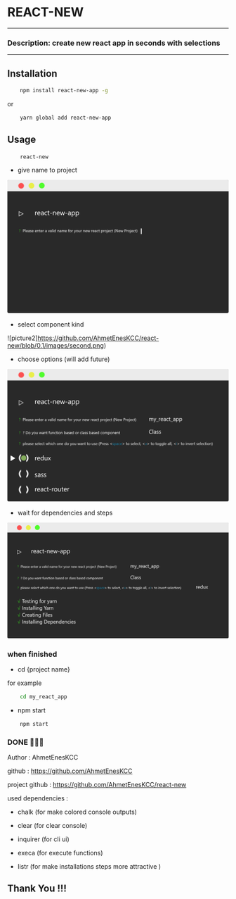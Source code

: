 # REACT-NEW

---

### Description: create new react app in seconds with selections

---

## Installation

```sh
    npm install react-new-app -g
```

or

```sh
    yarn global add react-new-app
```

## Usage

```sh
    react-new
```

- give name to project

![picuter1](https://github.com/AhmetEnesKCC/react-new/blob/0.1/images/first.png)

- select component kind

![picture2]https://github.com/AhmetEnesKCC/react-new/blob/0.1/images/second.png)

- choose options (will add future)

![picture3](https://github.com/AhmetEnesKCC/react-new/blob/0.1/images/third.png)

- wait for dependencies and steps

![picture4](https://github.com/AhmetEnesKCC/react-new/blob/0.1/images/forth.png)

### when finished

- cd {project name}

for example

```sh
    cd my_react_app
```

- npm start

```sh
    npm start
```

### DONE 🎉🎉🎉

Author : AhmetEnesKCC

github : https://github.com/AhmetEnesKCC

project github : https://github.com/AhmetEnesKCC/react-new

used dependencies :

- chalk (for make colored console outputs)

- clear (for clear console)

- inquirer (for cli ui)

- execa (for execute functions)

- listr (for make installations steps more attractive )

## Thank You !!!
